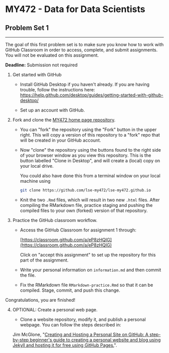
# MY472 - Data for Data Scientists

## Problem Set 1
---

The goal of this first problem set is to make sure you know how to work with GitHub Classroom in order to access, complete, and submit assignments. You will not be evaluated on this assignment.

**Deadline:** Submission not required

1. Get started with GitHub

    *  Install GitHub Desktop if you haven't already. If you are having trouble, follow the instructions here: https://help.github.com/desktop/guides/getting-started-with-github-desktop/
  
    *  Set up an account with GitHub.
  
2. Fork and clone the [MY472 home page repository](https://github.com/lse-my472/lse-my472.github.io).

    *  You can "fork" the repository using the "Fork" button in the upper right.  This will copy a version of this repository to a "fork" repo that will be created in your GitHub account.
    
    *  Now "clone" the repository using the buttons found to the right side of your browser window as you view this repository.  This is the button labelled "Clone in Desktop", and will create a (local) copy on your local drive.
    
        You could also have done this from a terminal window on your local machine using
        
        ```bash
        git clone https://github.com/lse-my472/lse-my472.github.io
        ```
  
    *  Knit the two `.Rmd` files, which will result in two new `.html` files.  After compiling the RMarkdown file, practice staging and pushing the compiled files to your own (forked) version of that repository.

  
3. Practice the GitHub classroom workflow.

    *  Access the GitHub Classroom for assignment 1 through:

          [https://classroom.github.com/a/eP8zHQIG](https://classroom.github.com/a/eP8zHQIG)

       Click on "accept this assignment" to set up the repository for this part of the assignment.  

    *  Write your personal information on `information.md` and then commit the file.
    
    *  Fix the RMarkdown file `RMarkdown-practice.Rmd` so that it can be compiled. Stage, commit, and push this change.

Congratulations, you are finished!

4.  OPTIONAL: Create a personal web page.

    *  Clone a website repository, modify it, and publish a personal webpage.  You can follow the steps described in:

    Jim McGlone, "[Creating and Hosting a Personal Site on GitHub:
     A step-by-step beginner's guide to creating a personal website and blog using Jekyll and hosting it for free using GitHub Pages.](http://jmcglone.com/guides/github-pages/)".
